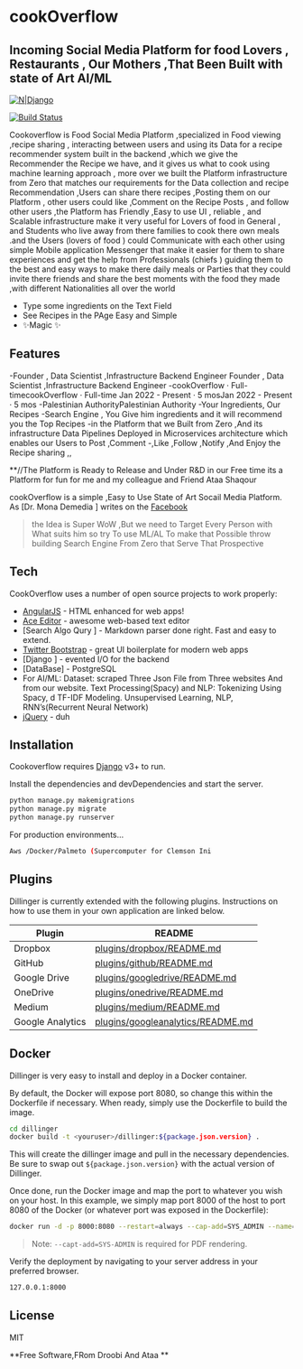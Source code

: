 # cookOverflow
## Incoming Social Media Platform for food Lovers , Restaurants , Our Mothers ,That Been Built with state of Art AI/ML

[![N|Django](https://cldup.com/dTxpPi9lDf.thumb.png)]((https://www.djangoproject.com/))

[![Build Status](https://travis-ci.org/joemccann/dillinger.svg?branch=master)](https://travis-ci.org/joemccann/dillinger)

Cookoverflow is Food Social Media Platform ,specialized in Food viewing ,recipe sharing , interacting between users and using its Data for a recipe recommender system built in the backend   ,which we give the Recommender the Recipe  we have, and it gives us what to cook using machine learning approach ,  more over we built the Platform  infrastructure from Zero  that matches our requirements for the  Data collection and recipe Recommendation ,Users can share there recipes ,Posting them on our Platform , other users could like ,Comment  on the  Recipe Posts , and follow other users ,the Platform  has Friendly ,Easy to use UI , reliable , and Scalable infrastructure  make it very useful for Lovers of food in General , and Students who live away from there families  to  cook there own meals .and the Users (lovers of food ) could Communicate with each other using  simple Mobile application Messenger that make it easier for them to share experiences and get the help from Professionals (chiefs )	guiding them to the best and easy ways to make there daily meals or Parties that they could invite there friends  and share the best moments with the food they made ,with different Nationalities all over the world 

- Type some ingredients  on the Text Field 
- See Recipes  in the PAge Easy and Simple 
- ✨Magic ✨

## Features


-Founder , Data Scientist ,Infrastructure Backend Engineer Founder , Data Scientist ,Infrastructure Backend Engineer 
-cookOverflow · Full-timecookOverflow · Full-time
Jan 2022 - Present · 5 mosJan 2022 - Present · 5 mos
-Palestinian AuthorityPalestinian Authority
-Your Ingredients, Our Recipes
-Search Engine , You Give him ingredients and it will recommend you the Top Recipes -in the Platform that we Built from Zero ,And its infrastructure Data Pipelines Deployed in Microservices architecture which enables our Users to Post ,Comment -,Like ,Follow ,Notify ,And Enjoy the Recipe sharing ,,

**//The Platform is Ready to Release and Under R&D in our Free time 
its a Platform for fun for me and my colleague and Friend Ataa Shaqour

cookOverflow is a simple ,Easy to Use State of Art Socail Media Platform.
As [Dr. Mona Demedia ] writes on the [Facebook ][df1]

> the Idea is Super WoW ,But we need to Target Every Person with What suits him 
> so try To use ML/AL To make that Possible throw building Search Engine From Zero that Serve That Prospective 
> 
> 
> 
> 
> 



## Tech

CookOverflow uses a number of open source projects to work properly:

- [AngularJS] - HTML enhanced for web apps!
- [Ace Editor] - awesome web-based text editor
- [Search Algo Qury ] - Markdown parser done right. Fast and easy to extend.
- [Twitter Bootstrap] - great UI boilerplate for modern web apps
- [Django ] - evented I/O for the backend
- [DataBase] - PostgreSQL
- For AI/ML:
Dataset: scraped Three Json File from Three websites And from our website.
Text Processing(Spacy) and NLP: Tokenizing Using Spacy, d TF-IDF Modeling.
Unsupervised Learning, NLP, RNN’s(Recurrent Neural Network)
- [jQuery] - duh



## Installation

Cookoverflow requires [Django](https://nodejs.org/) v3+ to run.

Install the dependencies and devDependencies and start the server.

```sh
python manage.py makemigrations
python manage.py migrate
python manage.py runserver
```

For production environments...

```sh
Aws /Docker/Palmeto (Supercomputer for Clemson Ini 
```

## Plugins

Dillinger is currently extended with the following plugins.
Instructions on how to use them in your own application are linked below.

| Plugin | README |
| ------ | ------ |
| Dropbox | [plugins/dropbox/README.md][PlDb] |
| GitHub | [plugins/github/README.md][PlGh] |
| Google Drive | [plugins/googledrive/README.md][PlGd] |
| OneDrive | [plugins/onedrive/README.md][PlOd] |
| Medium | [plugins/medium/README.md][PlMe] |
| Google Analytics | [plugins/googleanalytics/README.md][PlGa] |


## Docker

Dillinger is very easy to install and deploy in a Docker container.

By default, the Docker will expose port 8080, so change this within the
Dockerfile if necessary. When ready, simply use the Dockerfile to
build the image.

```sh
cd dillinger
docker build -t <youruser>/dillinger:${package.json.version} .
```

This will create the dillinger image and pull in the necessary dependencies.
Be sure to swap out `${package.json.version}` with the actual
version of Dillinger.

Once done, run the Docker image and map the port to whatever you wish on
your host. In this example, we simply map port 8000 of the host to
port 8080 of the Docker (or whatever port was exposed in the Dockerfile):

```sh
docker run -d -p 8000:8080 --restart=always --cap-add=SYS_ADMIN --name=dillinger <youruser>/dillinger:${package.json.version}
```

> Note: `--capt-add=SYS-ADMIN` is required for PDF rendering.

Verify the deployment by navigating to your server address in
your preferred browser.

```sh
127.0.0.1:8000
```

## License

MIT

**Free Software,FRom Droobi And Ataa  **

[//]: # (These are reference links used in the body of this note and get stripped out when the markdown processor does its job. There is no need to format nicely because it shouldn't be seen. Thanks SO - http://stackoverflow.com/questions/4823468/store-comments-in-markdown-syntax)

   [dill]: <https://github.com/joemccann/dillinger>
   [git-repo-url]: <https://github.com/joemccann/dillinger.git>
   [john gruber]: <http://daringfireball.net>
   [df1]: <http://daringfireball.net/projects/markdown/>
   [markdown-it]: <https://github.com/markdown-it/markdown-it>
   [Ace Editor]: <http://ace.ajax.org>
   [node.js]: <http://nodejs.org>
   [Twitter Bootstrap]: <http://twitter.github.com/bootstrap/>
   [jQuery]: <http://jquery.com>
   [@tjholowaychuk]: <http://twitter.com/tjholowaychuk>
   [express]: <http://expressjs.com>
   [AngularJS]: <http://angularjs.org>
   [Gulp]: <http://gulpjs.com>

   [PlDb]: <https://github.com/joemccann/dillinger/tree/master/plugins/dropbox/README.md>
   [PlGh]: <https://github.com/joemccann/dillinger/tree/master/plugins/github/README.md>
   [PlGd]: <https://github.com/joemccann/dillinger/tree/master/plugins/googledrive/README.md>
   [PlOd]: <https://github.com/joemccann/dillinger/tree/master/plugins/onedrive/README.md>
   [PlMe]: <https://github.com/joemccann/dillinger/tree/master/plugins/medium/README.md>
   [PlGa]: <https://github.com/RahulHP/dillinger/blob/master/plugins/googleanalytics/README.md>
